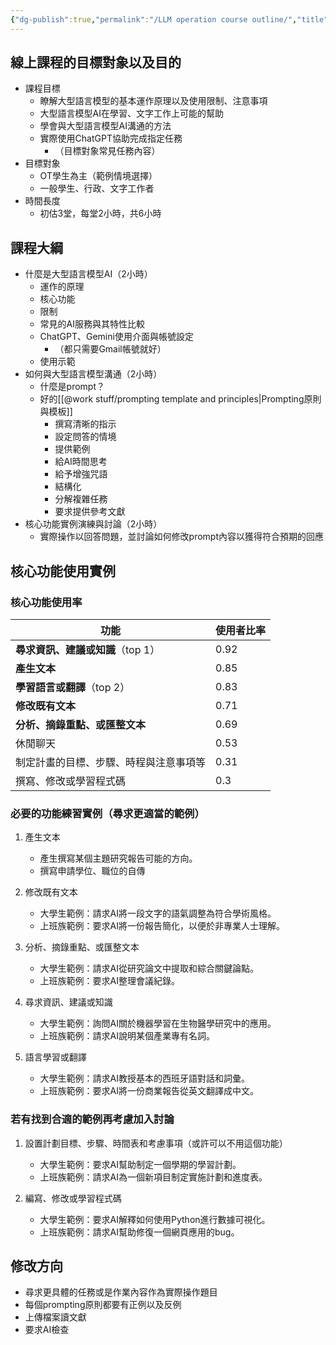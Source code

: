 ```yaml
---
{"dg-publish":true,"permalink":"/LLM operation course outline/","title":"LLMAI訓練課程大綱","tags":["prompt","#training","chatgpt","ai"],"created":"2024-02-20T11:26","updated":"2024-02-22T16:03"}
---
```



## 線上課程的目標對象以及目的

- 課程目標
  - 瞭解大型語言模型的基本運作原理以及使用限制、注意事項
  - 大型語言模型AI在學習、文字工作上可能的幫助
  - 學會與大型語言模型AI溝通的方法
  - 實際使用ChatGPT協助完成指定任務
    - （目標對象常見任務內容）
- 目標對象
  - OT學生為主（範例情境選擇）
  - 一般學生、行政、文字工作者
- 時間長度
  - 初估3堂，每堂2小時，共6小時

## 課程大綱

- 什麼是大型語言模型AI（2小時）
  - 運作的原理
  - 核心功能
  - 限制
  - 常見的AI服務與其特性比較
  - ChatGPT、Gemini使用介面與帳號設定
    - （都只需要Gmail帳號就好）
  - 使用示範
- 如何與大型語言模型溝通（2小時）
  - 什麼是prompt？
  - 好的[[@work stuff/prompting template and principles\|Prompting原則與模板]]
    - 撰寫清晰的指示
    - 設定問答的情境
    - 提供範例
    - 給AI時間思考
    - 給予增強咒語
    - 結構化
    - 分解複雜任務
    - 要求提供參考文獻
- 核心功能實例演練與討論（2小時）
  - 實際操作以回答問題，並討論如何修改prompt內容以獲得符合預期的回應

## 核心功能使用實例

### 核心功能使用率

| 功能                    | 使用者比率 |
| --------------------- | ----- |
| **尋求資訊、建議或知識**（top 1） | 0.92  |
| **產生文本**              | 0.85  |
| **學習語言或翻譯**（top 2）    | 0.83  |
| **修改既有文本**            | 0.71  |
| **分析、摘錄重點、或匯整文本**     | 0.69  |
| 休閒聊天                  | 0.53  |
| 制定計畫的目標、步驟、時程與注意事項等   | 0.31  |
| 撰寫、修改或學習程式碼           | 0.3   |

### 必要的功能練習實例（尋求更適當的範例）

1. 產生文本
   - 產生撰寫某個主題研究報告可能的方向。
   - 撰寫申請學位、職位的自傳

2. 修改既有文本
   - 大學生範例：請求AI將一段文字的語氣調整為符合學術風格。
   - 上班族範例：要求AI將一份報告簡化，以便於非專業人士理解。

3. 分析、摘錄重點、或匯整文本
   - 大學生範例：請求AI從研究論文中提取和綜合關鍵論點。
   - 上班族範例：要求AI整理會議紀錄。

4. 尋求資訊、建議或知識
   - 大學生範例：詢問AI關於機器學習在生物醫學研究中的應用。
   - 上班族範例：請求AI說明某個產業專有名詞。

5. 語言學習或翻譯
   - 大學生範例：請求AI教授基本的西班牙語對話和詞彙。
   - 上班族範例：要求AI將一份商業報告從英文翻譯成中文。

### 若有找到合適的範例再考慮加入討論

1. 設置計劃目標、步驟、時間表和考慮事項（或許可以不用這個功能）
   - 大學生範例：要求AI幫助制定一個學期的學習計劃。
   - 上班族範例：請求AI為一個新項目制定實施計劃和進度表。

2. 編寫、修改或學習程式碼
   - 大學生範例：要求AI解釋如何使用Python進行數據可視化。
   - 上班族範例：請求AI幫助修復一個網頁應用的bug。

## 修改方向

- 尋求更具體的任務或是作業內容作為實際操作題目
- 每個prompting原則都要有正例以及反例
- 上傳檔案讀文獻
- 要求AI檢查